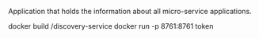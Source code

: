 Application that holds the information about all micro-service applications.


docker build /discovery-service
docker run -p 8761:8761 token